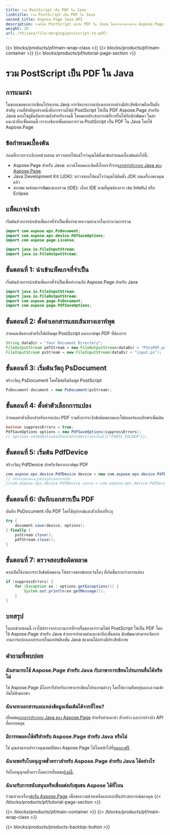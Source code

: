 ```yaml
---
title: รวม PostScript เป็น PDF ใน Java
linktitle: รวม PostScript เป็น PDF ใน Java
second_title: Aspose.Page Java API
description: รวมไฟล์ PostScript เข้ากับ PDF ใน Java ได้อย่างง่ายดายด้วย Aspose.Page บทช่วยสอนที่ครอบคลุม คำถามที่พบบ่อย และแหล่งข้อมูลสำหรับการแปลงเอกสารอย่างราบรื่น
weight: 10
url: /th/java/file-merging/postscript-to-pdf/
---
```


{{< blocks/products/pf/main-wrap-class >}}
{{< blocks/products/pf/main-container >}}
{{< blocks/products/pf/tutorial-page-section >}}

# รวม PostScript เป็น PDF ใน Java

## การแนะนำ
ในขอบเขตของการเขียนโปรแกรม Java การจัดการการแปลงเอกสารอย่างมีประสิทธิภาพถือเป็นสิ่งสำคัญ งานที่สำคัญอย่างหนึ่งคือการรวมไฟล์ PostScript ให้เป็น PDF Aspose.Page สำหรับ Java มอบโซลูชันอันทรงพลังสำหรับงานนี้ โดยมอบประสบการณ์ที่ราบรื่นให้กับนักพัฒนา ในคำแนะนำทีละขั้นตอนนี้ เราจะอธิบายขั้นตอนการรวม PostScript เป็น PDF ใน Java โดยใช้ Aspose.Page
## ข้อกำหนดเบื้องต้น
ก่อนที่เราจะเจาะลึกบทช่วยสอน ตรวจสอบให้แน่ใจว่าคุณได้ตั้งค่าข้อกำหนดเบื้องต้นต่อไปนี้:
-  Aspose.Page สำหรับ Java: ดาวน์โหลดและติดตั้งไลบรารีจาก[เอกสารประกอบ Java ของ Aspose.Page](https://reference.aspose.com/page/java/).
- Java Development Kit (JDK): ตรวจสอบให้แน่ใจว่าคุณได้ติดตั้ง JDK บนเครื่องของคุณแล้ว
- สภาพแวดล้อมการพัฒนาแบบรวม (IDE): เลือก IDE ตามที่คุณต้องการ เช่น IntelliJ หรือ Eclipse
## แพ็คเกจนำเข้า
เริ่มต้นด้วยการนำเข้าแพ็คเกจที่จำเป็นเพื่ออำนวยความสะดวกในกระบวนการรวม
```java
import com.aspose.eps.PsDocument;
import com.aspose.eps.device.PdfSaveOptions;
import com.aspose.page.License;

import java.io.FileInputStream;
import java.io.FileOutputStream;
```
## ขั้นตอนที่ 1: นำเข้าแพ็คเกจที่จำเป็น
เริ่มต้นด้วยการนำเข้าแพ็คเกจที่จำเป็นเพื่อทำงานกับ Aspose.Page สำหรับ Java
```java
import java.io.FileInputStream;
import java.io.FileOutputStream;
import com.aspose.page.PsDocument;
import com.aspose.page.PdfSaveOptions;
```
## ขั้นตอนที่ 2: ตั้งค่าเอกสารและเส้นทางเอาท์พุต
กำหนดเส้นทางสำหรับไฟล์อินพุต PostScript และเอาต์พุต PDF ที่ต้องการ
```java
String dataDir = "Your Document Directory";
FileOutputStream pdfStream = new FileOutputStream(dataDir + "PStoPDF.pdf");
FileInputStream psStream = new FileInputStream(dataDir + "input.ps");
```
## ขั้นตอนที่ 3: เริ่มต้นวัตถุ PsDocument
สร้างวัตถุ PsDocument โดยใช้สตรีมอินพุต PostScript
```java
PsDocument document = new PsDocument(psStream);
```
## ขั้นตอนที่ 4: ตั้งค่าตัวเลือกการแปลง
กำหนดค่าตัวเลือกสำหรับการแปลง PDF รวมถึงการระงับข้อผิดพลาดและโฟลเดอร์แบบอักษรเพิ่มเติม
```java
boolean suppressErrors = true;
PdfSaveOptions options = new PdfSaveOptions(suppressErrors);
// options.setAdditionalFontsFolders(สตริงใหม่[]{"FONTS_FOLDER"});
```
## ขั้นตอนที่ 5: เริ่มต้น PdfDevice
สร้างวัตถุ PdfDevice สำหรับจัดการเอาต์พุต PDF
```java
com.aspose.eps.device.PdfDevice device = new com.aspose.eps.device.PdfDevice(pdfStream);
// หรือระบุขนาดและรูปแบบรูปภาพหากจำเป็น
//com.aspose.eps.device.PdfDevice อุปกรณ์ = com.aspose.eps.device.PdfDevice ใหม่ (pdfStream, มิติข้อมูลใหม่ (595, 842));
```
## ขั้นตอนที่ 6: บันทึกเอกสารเป็น PDF
บันทึก PsDocument เป็น PDF โดยใช้อุปกรณ์และตัวเลือกที่ระบุ
```java
try {
    document.save(device, options);
} finally {
    psStream.close();
    pdfStream.close();
}
```
## ขั้นตอนที่ 7: ตรวจสอบข้อผิดพลาด
หากเปิดใช้งานการระงับข้อผิดพลาด ให้ตรวจสอบข้อยกเว้นใดๆ ที่เกิดขึ้นระหว่างการแปลง
```java
if (suppressErrors) {
    for (Exception ex : options.getExceptions()) {
        System.out.println(ex.getMessage());
    }
}
```
## บทสรุป
ในบทช่วยสอนนี้ เราได้สำรวจกระบวนการที่ราบรื่นของการรวมไฟล์ PostScript ให้เป็น PDF โดยใช้ Aspose.Page สำหรับ Java ด้วยการทำตามคำแนะนำทีละขั้นตอน นักพัฒนาสามารถจัดการงานการแปลงเอกสารภายในแอปพลิเคชัน Java ของตนได้อย่างมีประสิทธิภาพ
## คำถามที่พบบ่อย
### ฉันสามารถใช้ Aspose.Page สำหรับ Java กับภาษาการเขียนโปรแกรมอื่นได้หรือไม่
ใช่ Aspose.Page มีไลบรารีสำหรับภาษาการเขียนโปรแกรมต่างๆ โดยให้ความยืดหยุ่นและความเข้ากันได้ข้ามภาษา
### ฉันจะหาเอกสารและแหล่งข้อมูลเพิ่มเติมได้จากที่ไหน?
 เยี่ยมชม[เอกสารประกอบ Java ของ Aspose.Page](https://reference.aspose.com/page/java/) สำหรับคำแนะนำ ตัวอย่าง และการอ้างอิง API ที่ครอบคลุม
### มีการทดลองใช้ฟรีสำหรับ Aspose.Page สำหรับ Java หรือไม่
 ใช่ คุณสามารถสำรวจคุณสมบัติของ Aspose.Page ได้โดยเข้าไปที่[ทดลองฟรี](https://releases.aspose.com/).
### ฉันจะขอรับใบอนุญาตชั่วคราวสำหรับ Aspose.Page สำหรับ Java ได้อย่างไร
 รับใบอนุญาตชั่วคราวโดยการเยี่ยมชม[ลิงค์นี้](https://purchase.aspose.com/temporary-license/).
### ฉันจะรับการสนับสนุนหรือเชื่อมต่อกับชุมชน Aspose ได้ที่ไหน
 ร่วมเสวนาเรื่อง[ฟอรั่ม Aspose.Page](https://forum.aspose.com/c/page/39) เพื่อขอความช่วยเหลือและแบ่งปันประสบการณ์ของคุณ
{{< /blocks/products/pf/tutorial-page-section >}}

{{< /blocks/products/pf/main-container >}}
{{< /blocks/products/pf/main-wrap-class >}}

{{< blocks/products/products-backtop-button >}}
